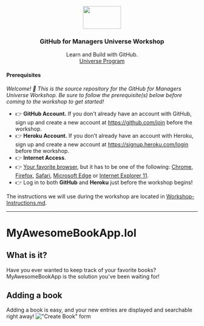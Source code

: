 <p align="center">
  <img src="https://user-images.githubusercontent.com/3791941/31036931-072760fe-a534-11e7-8cd7-0565bdc2727c.png" width="100" height="60">

  <h3 align="center">GitHub for Managers Universe Workshop<br></h3>

  <p align="center">
    Learn and Build with GitHub.
    <br>
    <a href="https://githubuniverse.com/">Universe Program</a>
  </p>
</p>

#### Prerequisites

_Welcome! :wave: This is the source repository for the GitHub for Managers Universe Workshop. Be sure to follow the prerequisite(s) below before coming to the workshop to get started!_

- :point_right: **GitHub Account.** If you don't already have an account with GitHub, sign up and create a new account at https://github.com/join before the workshop.
- :point_right: **Heroku Account.** If you don't already have an account with Heroku, sign up and create a new account at https://signup.heroku.com/login before the workshop.
- :point_right: **Internet Access**.
- :point_right: [Your favorite browser](https://help.github.com/articles/supported-browsers/), but it has to be one of the following: [Chrome](https://www.google.com/chrome/), [Firefox](http://www.mozilla.org/firefox/), [Safari](http://www.apple.com/safari/), [Microsoft Edge](http://www.browserfordoing.com/) or [Internet Explorer 11](http://ie.microsoft.com/).
- :point_right: Log in to both **GitHub** and **Heroku** just before the workshop begins!

The instructions we will use during the workshop are located in [Workshop-Instructions.md](Workshop-Instructions.md).

<hr>

# MyAwesomeBookApp.lol

## What is it?

Have you ever wanted to keep track of your favorite books? MyAwesomeBookApp is the solution you've been waiting for!

## Adding a book

Adding a book is easy, and your new entries are displayed and searchable right away!
!["Create Book" form](https://cloud.githubusercontent.com/assets/4215/22151066/f3502322-dee1-11e6-9442-843bb4822b2c.png)

